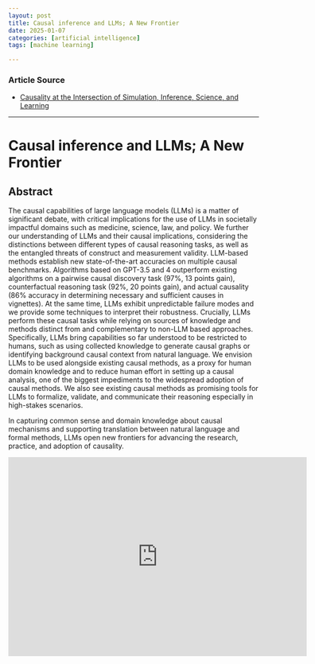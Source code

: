 ```yaml
---
layout: post
title: Causal inference and LLMs; A New Frontier 
date: 2025-01-07
categories: [artificial intelligence]
tags: [machine learning]

---
```


### Article Source


* [Causality at the Intersection of Simulation, Inference, Science, and Learning](https://www.youtube.com/watch?v=Pq_Geda2dww)

---



# Causal inference and LLMs; A New Frontier


## Abstract

The causal capabilities of large language models (LLMs) is a matter of significant debate, with critical implications for the use of LLMs in societally impactful domains such as medicine, science, law, and policy. We further our understanding of LLMs and their causal implications, considering the distinctions between different types of causal reasoning tasks, as well as the entangled threats of construct and measurement validity. LLM-based methods establish new state-of-the-art accuracies on multiple causal benchmarks. Algorithms based on GPT-3.5 and 4 outperform existing algorithms on a pairwise causal discovery task (97%, 13 points gain), counterfactual reasoning task (92%, 20 points gain), and actual causality (86% accuracy in determining necessary and sufficient causes in vignettes). At the same time, LLMs exhibit unpredictable failure modes and we provide some techniques to interpret their robustness.
Crucially, LLMs perform these causal tasks while relying on sources of knowledge and methods distinct from and complementary to non-LLM based approaches. Specifically, LLMs bring capabilities so far understood to be restricted to humans, such as using collected knowledge to generate causal graphs or identifying background causal context from natural language. We envision LLMs to be used alongside existing causal methods, as a proxy for human domain knowledge and to reduce human effort in setting up a causal analysis, one of the biggest impediments to the widespread adoption of causal methods. We also see existing causal methods as promising tools for LLMs to formalize, validate, and communicate their reasoning especially in high-stakes scenarios. 

In capturing common sense and domain knowledge about causal mechanisms and supporting translation between natural language and formal methods, LLMs open new frontiers for advancing the research, practice, and adoption of causality.

<iframe width="600" height="400" src="https://www.youtube.com/embed/Pq_Geda2dww?si=fqQKgo3l7HrphVmT" title="YouTube video player" frameborder="0" allow="accelerometer; autoplay; clipboard-write; encrypted-media; gyroscope; picture-in-picture; web-share" referrerpolicy="strict-origin-when-cross-origin" allowfullscreen></iframe>